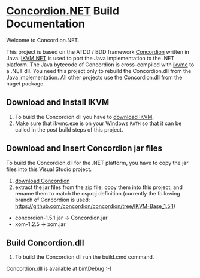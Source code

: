 # [Concordion.NET](http://www.concordion.org/dotnet/) Build Documentation

Welcome to Concordion.NET.

This project is based on the ATDD / BDD framework [Concordion](http://www.concordion.org/) written in Java. [IKVM.NET](http://www.ikvm.net/) is used to port the Java implementation to the .NET platform. The Java bytecode of Concordion is cross-compiled with [ikvmc](https://sourceforge.net/p/ikvm/wiki/Ikvmc/) to a .NET dll.
You need this project only to rebuild the Concordion.dll from the Java implementation. All other projects use the Concordion.dll from the nuget package.

## Download and Install IKVM

1. To build the Concordion.dll you have to [download IKVM](http://weblog.ikvm.net/).
2. Make sure that ikvmc.exe is on your Windows `PATH` so that it can be called in the post build steps of this project.

## Download and Insert Concordion jar files

To build the Concordion.dll for the .NET platform, you have to copy the jar files into this Visual Studio project.

1. [download Concordion](http://concordion.org/Download.html)
2. extract the jar files from the zip file, copy them into this project, and rename them to match the csproj definition (currently the following branch of Concordion is used: https://github.com/concordion/concordion/tree/IKVM-Base_1.5.1)
  * concordion-1.5.1.jar -> Concordion.jar
  * xom-1.2.5 -> xom.jar

## Build Concordion.dll

1. To build the Concordion.dll run the build.cmd command.

Concordion.dll is available at bin\Debug :-)
